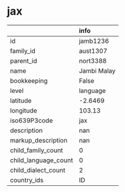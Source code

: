 # jax
|                      | info        |
|:---------------------|:------------|
| id                   | jamb1236    |
| family_id            | aust1307    |
| parent_id            | nort3388    |
| name                 | Jambi Malay |
| bookkeeping          | False       |
| level                | language    |
| latitude             | -2.6469     |
| longitude            | 103.13      |
| iso639P3code         | jax         |
| description          | nan         |
| markup_description   | nan         |
| child_family_count   | 0           |
| child_language_count | 0           |
| child_dialect_count  | 2           |
| country_ids          | ID          |